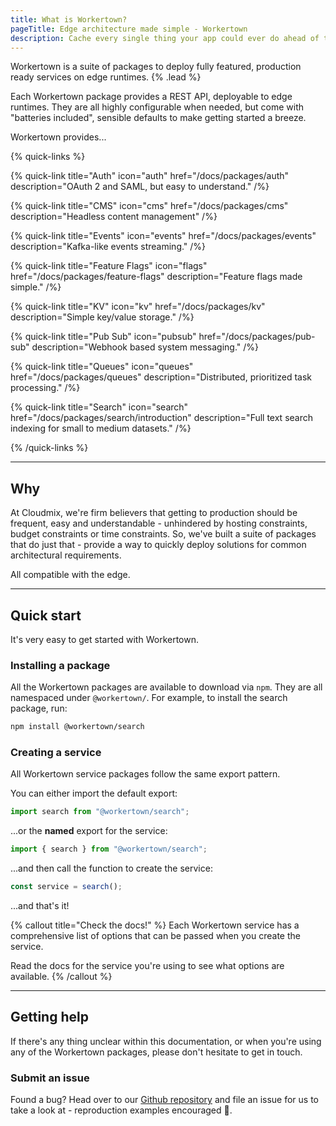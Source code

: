 ```yaml
---
title: What is Workertown?
pageTitle: Edge architecture made simple - Workertown
description: Cache every single thing your app could ever do ahead of time, so your code never even has to run at all.
---
```


Workertown is a suite of packages to deploy fully featured, production ready
services on edge runtimes. {% .lead %}

Each Workertown package provides a REST API, deployable to edge runtimes. They
are all highly configurable when needed, but come with "batteries included",
sensible defaults to make getting started a breeze.

Workertown provides...

{% quick-links %}

{% quick-link title="Auth" icon="auth" href="/docs/packages/auth" description="OAuth 2 and SAML, but easy to understand." /%}

{% quick-link title="CMS" icon="cms" href="/docs/packages/cms" description="Headless content management" /%}

{% quick-link title="Events" icon="events" href="/docs/packages/events" description="Kafka-like events streaming." /%}

{% quick-link title="Feature Flags" icon="flags" href="/docs/packages/feature-flags" description="Feature flags made simple." /%}

{% quick-link title="KV" icon="kv" href="/docs/packages/kv" description="Simple key/value storage." /%}

{% quick-link title="Pub Sub" icon="pubsub" href="/docs/packages/pub-sub" description="Webhook based system messaging." /%}

{% quick-link title="Queues" icon="queues" href="/docs/packages/queues" description="Distributed, prioritized task processing." /%}

{% quick-link title="Search" icon="search" href="/docs/packages/search/introduction" description="Full text search indexing for small to medium datasets." /%}

{% /quick-links %}

---

## Why

At Cloudmix, we're firm believers that getting to production should be frequent,
easy and understandable - unhindered by hosting constraints, budget constraints
or time constraints. So, we've built a suite of packages that do just that -
provide a way to quickly deploy solutions for common architectural requirements.

All compatible with the edge.

---

## Quick start

It's very easy to get started with Workertown.

### Installing a package

All the Workertown packages are available to download via `npm`. They are all
namespaced under `@workertown/`. For example, to install the search package,
run:

```bash
npm install @workertown/search
```

### Creating a service

All Workertown service packages follow the same export pattern.

You can either import the default export:

```typescript
import search from "@workertown/search";
```

...or the **named** export for the service:

```typescript
import { search } from "@workertown/search";
```

...and then call the function to create the service:

```typescript
const service = search();
```

...and that's it!

{% callout title="Check the docs!" %}
Each Workertown service has a comprehensive list of options that can be passed
when you create the service.

Read the docs for the service you're using to see what options are available.
{% /callout %}

---

## Getting help

If there's any thing unclear within this documentation, or when you're using
any of the Workertown packages, please don't hesitate to get in touch.

### Submit an issue

Found a bug? Head over to our [Github repository]() and file an issue for us to
take a look at - reproduction examples encouraged 🙏.
